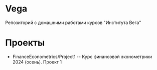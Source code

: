 # Vega
Репозиторий с домашними работами курсов "Института Вега"

# Проекты

* FinanceEconometrics/Project1 -- Курс финансовой эконометрики 2024 (осень). Проект 1
